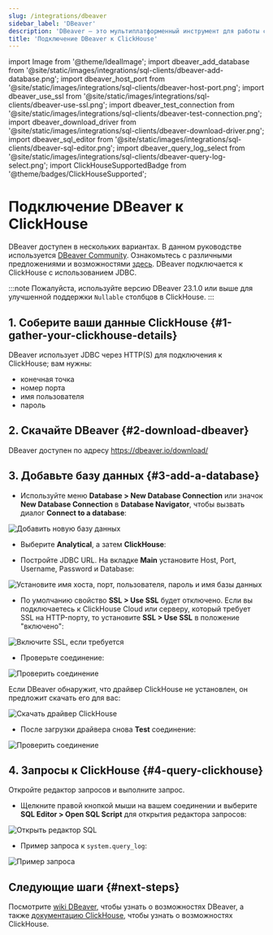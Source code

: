 ```yaml
---
slug: /integrations/dbeaver
sidebar_label: 'DBeaver'
description: 'DBeaver — это мультиплатформенный инструмент для работы с базами данных.'
title: 'Подключение DBeaver к ClickHouse'
---
```


import Image from '@theme/IdealImage';
import dbeaver_add_database from '@site/static/images/integrations/sql-clients/dbeaver-add-database.png';
import dbeaver_host_port from '@site/static/images/integrations/sql-clients/dbeaver-host-port.png';
import dbeaver_use_ssl from '@site/static/images/integrations/sql-clients/dbeaver-use-ssl.png';
import dbeaver_test_connection from '@site/static/images/integrations/sql-clients/dbeaver-test-connection.png';
import dbeaver_download_driver from '@site/static/images/integrations/sql-clients/dbeaver-download-driver.png';
import dbeaver_sql_editor from '@site/static/images/integrations/sql-clients/dbeaver-sql-editor.png';
import dbeaver_query_log_select from '@site/static/images/integrations/sql-clients/dbeaver-query-log-select.png';
import ClickHouseSupportedBadge from '@theme/badges/ClickHouseSupported';


# Подключение DBeaver к ClickHouse

<ClickHouseSupportedBadge/>

DBeaver доступен в нескольких вариантах. В данном руководстве используется [DBeaver Community](https://dbeaver.io/). Ознакомьтесь с различными предложениями и возможностями [здесь](https://dbeaver.com/edition/). DBeaver подключается к ClickHouse с использованием JDBC.

:::note
Пожалуйста, используйте версию DBeaver 23.1.0 или выше для улучшенной поддержки `Nullable` столбцов в ClickHouse.
:::

## 1. Соберите ваши данные ClickHouse {#1-gather-your-clickhouse-details}

DBeaver использует JDBC через HTTP(S) для подключения к ClickHouse; вам нужны:

- конечная точка
- номер порта
- имя пользователя
- пароль

## 2. Скачайте DBeaver {#2-download-dbeaver}

DBeaver доступен по адресу https://dbeaver.io/download/

## 3. Добавьте базу данных {#3-add-a-database}

- Используйте меню **Database > New Database Connection** или значок **New Database Connection** в **Database Navigator**, чтобы вызвать диалог **Connect to a database**:

<Image img={dbeaver_add_database} size="md" border alt="Добавить новую базу данных" />

- Выберите **Analytical**, а затем **ClickHouse**:

- Постройте JDBC URL. На вкладке **Main** установите Host, Port, Username, Password и Database:

<Image img={dbeaver_host_port} size="md" border alt="Установите имя хоста, порт, пользователя, пароль и имя базы данных" />

- По умолчанию свойство **SSL > Use SSL** будет отключено. Если вы подключаетесь к ClickHouse Cloud или серверу, который требует SSL на HTTP-порту, то установите **SSL > Use SSL** в положение "включено":

<Image img={dbeaver_use_ssl} size="md" border alt="Включите SSL, если требуется" />

- Проверьте соединение:

<Image img={dbeaver_test_connection} size="md" border alt="Проверить соединение" />

Если DBeaver обнаружит, что драйвер ClickHouse не установлен, он предложит скачать его для вас:

<Image img={dbeaver_download_driver} size="md" border alt="Скачать драйвер ClickHouse" />

- После загрузки драйвера снова **Test** соединение:

<Image img={dbeaver_test_connection} size="md" border alt="Проверить соединение" />

## 4. Запросы к ClickHouse {#4-query-clickhouse}

Откройте редактор запросов и выполните запрос.

- Щелкните правой кнопкой мыши на вашем соединении и выберите **SQL Editor > Open SQL Script** для открытия редактора запросов:

<Image img={dbeaver_sql_editor} size="md" border alt="Открыть редактор SQL" />

- Пример запроса к `system.query_log`:

<Image img={dbeaver_query_log_select} size="md" border alt="Пример запроса" />

## Следующие шаги {#next-steps}

Посмотрите [wiki DBeaver](https://github.com/dbeaver/dbeaver/wiki), чтобы узнать о возможностях DBeaver, а также [документацию ClickHouse](https://clickhouse.com/docs), чтобы узнать о возможностях ClickHouse.
